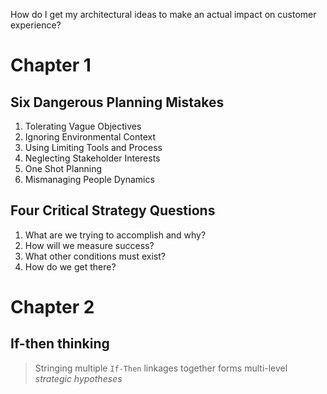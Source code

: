 How do I get my architectural ideas to make an actual impact on customer experience? 

# Chapter 1
## Six Dangerous Planning Mistakes
1. Tolerating Vague Objectives
2. Ignoring Environmental Context
3. Using Limiting Tools and Process
4. Neglecting Stakeholder Interests
5. One Shot Planning
6. Mismanaging People Dynamics 

## Four Critical Strategy Questions
1. What are we trying to accomplish and why?
2. How will we measure success?
3. What other conditions must exist? 
4. How do we get there?

# Chapter 2 
## If-then thinking
> Stringing multiple `If-Then` linkages together forms multi-level *strategic hypotheses*